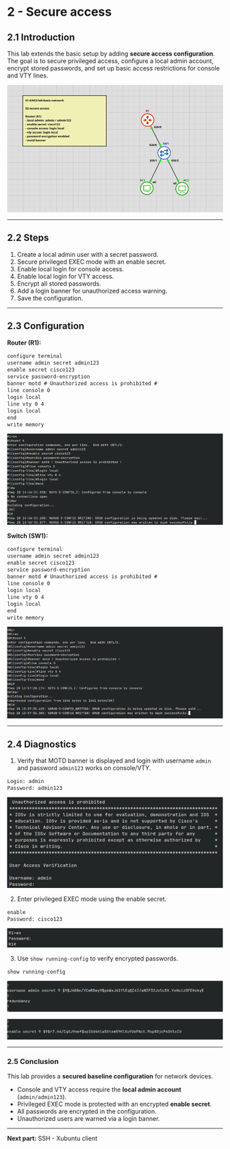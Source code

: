 # 2 - Secure access

## **2.1 Introduction**  

This lab extends the basic setup by adding **secure access configuration**. The goal is to secure privileged access, configure a local admin account, encrypt stored passwords, and set up basic access restrictions for console and VTY lines.


![TOPOLOGY-map-2](images/Pasted%20image%2020250929021657.png)


---

## **2.2 Steps**

1. Create a local admin user with a secret password.
2. Secure privileged EXEC mode with an enable secret.
3. Enable local login for console access.
4. Enable local login for VTY access.
5. Encrypt all stored passwords.
6. Add a login banner for unauthorized access warning.
7. Save the configuration.

---

## **2.3 Configuration**

**Router (R1):**

```plaintext
configure terminal
username admin secret admin123
enable secret cisco123
service password-encryption
banner motd # Unauthorized access is prohibited #
line console 0
login local
line vty 0 4
login local
end
write memory
```
![RI-password](images/Pasted%20image%2020250928202727.png)

**Switch (SW1):**

```plaintext
configure terminal
username admin secret admin123
enable secret cisco123
service password-encryption
banner motd # Unauthorized access is prohibited #
line console 0
login local
line vty 0 4
login local
end
write memory
```
![SW1-password](images/Pasted%20image%2020250928202957.png)

---

## **2.4 Diagnostics**

1. Verify that MOTD banner is displayed and login with username `admin` and password `admin123` works on console/VTY.  

```text
Login: admin
Password: admin123
```
![diagnostics-1](images/Pasted%20image%2020250928203317.png)

2. Enter privileged EXEC mode using the enable secret.  

```
enable
Password: cisco123
```
![Diagnostics-2](images/Pasted%20image%2020250928203345.png)

3. Use `show running-config` to verify encrypted passwords.  

```text
show running-config
```
![Diagnostics-3](images/Pasted%20image%2020250928203437.png)

![Diagnostics-4](images/Pasted%20image%2020250928203527.png)


---

### **2.5 Conclusion**  

This lab provides a **secured baseline configuration** for network devices.  
- Console and VTY access require the **local admin account** (`admin/admin123`).  
- Privileged EXEC mode is protected with an encrypted **enable secret**.  
- All passwords are encrypted in the configuration.  
- Unauthorized users are warned via a login banner.


---


**Next part:** SSH - Xubuntu client